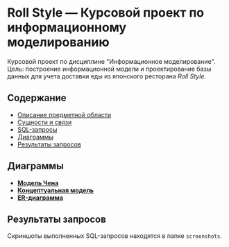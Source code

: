 # Roll Style — Курсовой проект по информационному моделированию

Курсовой проект по дисциплине "Информационное моделирование".  
Цель: построение информационной модели и проектирование базы данных для учета доставки еды из японского ресторана *Roll Style*.

## Содержание
- [Описание предметной области](project-description.md)
- [Сущности и связи](project-description.md#описание-сущностей)
- [SQL-запросы](queries.sql)
- [Диаграммы](#диаграммы)
- [Результаты запросов](#результаты-запросов)

## Диаграммы
- **[Модель Чена](chen-model.png)**
- **[Концептуальная модель](conceptual-model.png)**
- **[ER-диаграмма](er-diagram.png)**

## Результаты запросов
Скриншоты выполненных SQL-запросов находятся в папке `screenshots`.